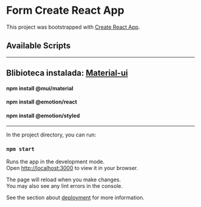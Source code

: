 # Form Create React App

This project was bootstrapped with [Create React App](https://github.com/facebook/create-react-app).

## Available Scripts

***
## Blibioteca instalada: [Material-ui](https://v4.mui.com/pt/)
#### npm install @mui/material
#### npm install @emotion/react
#### npm install @emotion/styled

***

In the project directory, you can run:

### `npm start`

Runs the app in the development mode.\
Open [http://localhost:3000](http://localhost:3000) to view it in your browser.

The page will reload when you make changes.\
You may also see any lint errors in the console.

See the section about [deployment](https://facebook.github.io/create-react-app/docs/deployment) for more information.

